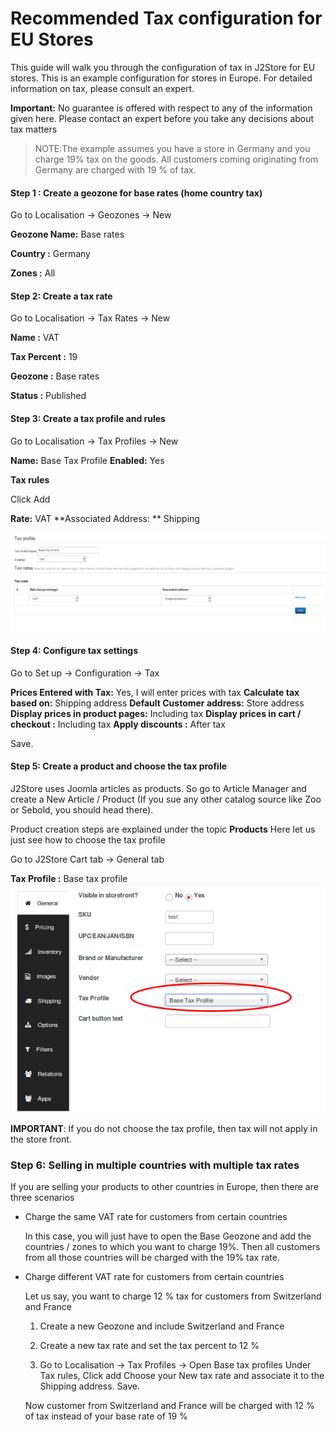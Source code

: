 # Recommended Tax configuration for EU Stores

This guide will walk you through the configuration of tax in J2Store for EU stores. This is an example configuration for stores in Europe. For detailed information on tax, please consult an expert.

**Important:** No guarantee is offered with respect to any of the information given here. Please contact an expert before you take any decisions about tax matters

>NOTE:The example assumes you have a store in Germany and you charge 19% tax on the goods. All customers coming originating from Germany are charged with 19 % of tax.


#### Step 1 : Create a geozone for base rates (home country tax)

Go to Localisation -> Geozones -> New

**Geozone Name:** Base rates

**Country :** Germany

**Zones :** All

#### Step 2: Create a tax rate

Go to Localisation -> Tax Rates -> New

**Name :**  VAT

**Tax Percent :** 19

**Geozone :** Base rates

**Status :** Published

#### Step 3: Create a tax profile and rules

Go to Localisation -> Tax Profiles -> New

**Name:** Base Tax Profile
**Enabled:** Yes

**Tax rules**

Click Add 

**Rate:** VAT
**Associated Address: ** Shipping

![taxprofile](Selection_033.png)


#### Step 4: Configure tax settings

Go to Set up -> Configuration -> Tax

**Prices Entered with Tax:** Yes, I will enter prices with tax
**Calculate tax based on:** Shipping address
**Default Customer address:** Store address
**Display prices in product pages:** Including tax
**Display prices in cart / checkout :** Including tax
**Apply discounts :** After tax

Save.

#### Step 5: Create a product and choose the tax profile

J2Store uses Joomla articles as products. So go to Article Manager and create a New Article / Product (If you sue any other catalog source like Zoo or Sebold, you should head there). 

Product creation steps are explained under the topic **Products**
Here let us just see how to choose the tax profile

Go to J2Store Cart tab -> General tab 

**Tax Profile :** Base tax profile
![](Selection_035.png)

**IMPORTANT**: If you do not choose the tax profile, then tax will not apply in the store front.


### Step 6: Selling in multiple countries with multiple tax rates

If you are selling your products to other countries in Europe, then there are three scenarios

* Charge the same VAT rate for customers from certain countries 

    In this case, you will just have to open the Base Geozone and add the countries / zones to which you want to charge 19%. Then all customers from all those countries will be charged with the 19% tax rate.
    
* Charge different VAT rate for customers from certain countries

    Let us say, you want to charge 12 % tax for customers from Switzerland and France
    
    1. Create a new Geozone and include Switzerland and France
    
    2. Create a new tax rate and set the tax percent to 12 %
    
    3. Go to Localisation -> Tax Profiles -> Open Base tax profiles
    Under Tax rules, Click add
    Choose your New tax rate and associate it to the Shipping address.
    Save.
    
    Now customer from Switzerland and France will be charged with 12 % of tax instead of your base rate of 19 %